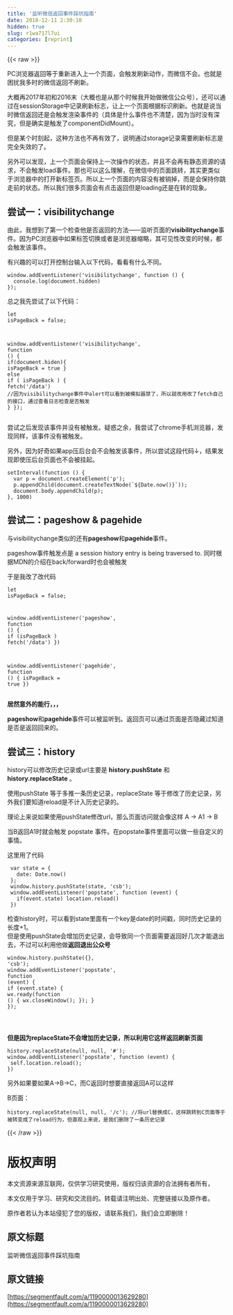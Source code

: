 ```yaml
---
title: '监听微信返回事件踩坑指南' 
date: 2018-12-11 2:30:10
hidden: true
slug: r1wa717l7ui
categories: [reprint]
---
```


{{< raw >}}

                    
<p>PC浏览器返回等于重新进入上一个页面，会触发刷新动作，而微信不会。也就是困扰我多时的微信返回不刷新。</p>
<p>大概再2017年初和2016末（大概也是从那个时候我开始做微信公众号），还可以通过在sessionStorage中记录刷新标志，让上一个页面根据标识刷新。也就是说当时微信返回还是会触发渲染事件的（具体是什么事件也不清楚，因为当时没有深究，但是确实是触发了componentDidMount）。</p>
<p>但是某个时刻起，这种方法也不再有效了，说明通过storage记录需要刷新标志是完全失效的了。</p>
<p>另外可以发现，上一个页面会保持上一次操作的状态，并且不会再有静态资源的请求，不会触发load事件。那也可以这么理解，在微信中的页面跳转，其实更类似于浏览器中的打开新标签页。所以上一个页面的内容没有被销掉，而是会保持你跳走前的状态。所以我们很多页面会有点击返回但是loading还是在转的现象。</p>
<h2 id="articleHeader0">尝试一：visibilitychange</h2>
<p>由此，我想到了第一个检查他是否返回的方法——监听页面的<strong>visibilitychange</strong>事件。因为PC浏览器中如果标签切换或者是浏览器缩略，其可见性改变的时候，都会触发该事件。</p>
<p>有兴趣的可以打开控制台输入以下代码，看看有什么不同。</p>
<div class="widget-codetool" style="display:none;">
      <div class="widget-codetool--inner">
      <span class="selectCode code-tool" data-toggle="tooltip" data-placement="top" title="" data-original-title="全选"></span>
      <span type="button" class="copyCode code-tool" data-toggle="tooltip" data-placement="top" data-clipboard-text="window.addEventListener('visibilitychange', function () {
  console.log(document.hidden)
});
" title="" data-original-title="复制"></span>
      <span type="button" class="saveToNote code-tool" data-toggle="tooltip" data-placement="top" title="" data-original-title="放进笔记"></span>
      </div>
      </div><pre class="hljs javascript"><code><span class="hljs-built_in">window</span>.addEventListener(<span class="hljs-string">'visibilitychange'</span>, <span class="hljs-function"><span class="hljs-keyword">function</span> (<span class="hljs-params"></span>) </span>{
  <span class="hljs-built_in">console</span>.log(<span class="hljs-built_in">document</span>.hidden)
});
</code></pre>
<p>总之我先尝试了以下代码：</p>
<div class="widget-codetool" style="display:none;">
      <div class="widget-codetool--inner">
      <span class="selectCode code-tool" data-toggle="tooltip" data-placement="top" title="" data-original-title="全选"></span>
      <span type="button" class="copyCode code-tool" data-toggle="tooltip" data-placement="top" data-clipboard-text="let isPageBack = false; 

window.addEventListener('visibilitychange', function () {
  if(document.hiden){ 
     isPageBack = true
 } else if ( isPageBack ) {
     fetch('/data') //因为visibilitychange事件中alert可以看到被模拟器禁了，所以就改用改了fetch自己的接口，通过查看日志检查是否触发
 }
});
" title="" data-original-title="复制"></span>
      <span type="button" class="saveToNote code-tool" data-toggle="tooltip" data-placement="top" title="" data-original-title="放进笔记"></span>
      </div>
      </div><pre class="hljs javascript"><code><span class="hljs-keyword">let</span> isPageBack = <span class="hljs-literal">false</span>; 

<span class="hljs-built_in">window</span>.addEventListener(<span class="hljs-string">'visibilitychange'</span>, <span class="hljs-function"><span class="hljs-keyword">function</span> (<span class="hljs-params"></span>) </span>{
  <span class="hljs-keyword">if</span>(<span class="hljs-built_in">document</span>.hiden){ 
     isPageBack = <span class="hljs-literal">true</span>
 } <span class="hljs-keyword">else</span> <span class="hljs-keyword">if</span> ( isPageBack ) {
     fetch(<span class="hljs-string">'/data'</span>) <span class="hljs-comment">//因为visibilitychange事件中alert可以看到被模拟器禁了，所以就改用改了fetch自己的接口，通过查看日志检查是否触发</span>
 }
});
</code></pre>
<p>尝试之后发现该事件并没有被触发。疑惑之余，我尝试了chrome手机浏览器，发现同样，该事件没有被触发。</p>
<p>另外，因为好奇如果app压后台会不会触发该事件，所以尝试这段代码↓，结果发现即使压后台页面也不会被挂起。</p>
<div class="widget-codetool" style="display:none;">
      <div class="widget-codetool--inner">
      <span class="selectCode code-tool" data-toggle="tooltip" data-placement="top" title="" data-original-title="全选"></span>
      <span type="button" class="copyCode code-tool" data-toggle="tooltip" data-placement="top" data-clipboard-text="setInterval(function () {
  var p = document.createElement('p');
  p.appendChild(document.createTextNode(`${Date.now()}`));
  document.body.appendChild(p);
}, 1000)
" title="" data-original-title="复制"></span>
      <span type="button" class="saveToNote code-tool" data-toggle="tooltip" data-placement="top" title="" data-original-title="放进笔记"></span>
      </div>
      </div><pre class="hljs javascript"><code>setInterval(<span class="hljs-function"><span class="hljs-keyword">function</span> (<span class="hljs-params"></span>) </span>{
  <span class="hljs-keyword">var</span> p = <span class="hljs-built_in">document</span>.createElement(<span class="hljs-string">'p'</span>);
  p.appendChild(<span class="hljs-built_in">document</span>.createTextNode(<span class="hljs-string">`<span class="hljs-subst">${<span class="hljs-built_in">Date</span>.now()}</span>`</span>));
  <span class="hljs-built_in">document</span>.body.appendChild(p);
}, <span class="hljs-number">1000</span>)
</code></pre>
<h2 id="articleHeader1">尝试二：pageshow &amp; pagehide</h2>
<p>与visibilitychange类似的还有<strong>pageshow</strong>和<strong>pagehide</strong>事件。</p>
<p>pageshow事件触发点是 a session history entry is being traversed to. 同时根据MDN的介绍在back/forward时也会被触发</p>
<p>于是我改了改代码</p>
<div class="widget-codetool" style="display:none;">
      <div class="widget-codetool--inner">
      <span class="selectCode code-tool" data-toggle="tooltip" data-placement="top" title="" data-original-title="全选"></span>
      <span type="button" class="copyCode code-tool" data-toggle="tooltip" data-placement="top" data-clipboard-text="let isPageBack = false;

window.addEventListener('pageshow', function () {
  if (isPageBack ) fetch('/data')
})

window.addEventListener('pagehide', function () {
  isPageBack = true
})
" title="" data-original-title="复制"></span>
      <span type="button" class="saveToNote code-tool" data-toggle="tooltip" data-placement="top" title="" data-original-title="放进笔记"></span>
      </div>
      </div><pre class="hljs javascript"><code><span class="hljs-keyword">let</span> isPageBack = <span class="hljs-literal">false</span>;

<span class="hljs-built_in">window</span>.addEventListener(<span class="hljs-string">'pageshow'</span>, <span class="hljs-function"><span class="hljs-keyword">function</span> (<span class="hljs-params"></span>) </span>{
  <span class="hljs-keyword">if</span> (isPageBack ) fetch(<span class="hljs-string">'/data'</span>)
})

<span class="hljs-built_in">window</span>.addEventListener(<span class="hljs-string">'pagehide'</span>, <span class="hljs-function"><span class="hljs-keyword">function</span> (<span class="hljs-params"></span>) </span>{
  isPageBack = <span class="hljs-literal">true</span>
})
</code></pre>
<p><strong>居然意外的能行，，，</strong></p>
<p><strong>pageshow</strong>和<strong>pagehide</strong>事件可以被监听到。返回页可以通过页面是否隐藏过知道是否是返回回来的。</p>
<h2 id="articleHeader2">尝试三：history</h2>
<p>history可以修改历史记录或url主要是 <strong>history.pushState</strong> 和 <strong>history.replaceState</strong> 。</p>
<p>使用pushState 等于多推一条历史记录，replaceState 等于修改了历史记录，另外我们要知道reload是不计入历史记录的。</p>
<p>理论上来说如果使用pushState修改url，那么页面访问就会像这样 A -&gt; A1 -&gt; B</p>
<p>当B返回A1时就会触发 popstate 事件。在popstate事件里面可以做一些自定义的事情。</p>
<p>这里用了代码</p>
<div class="widget-codetool" style="display:none;">
      <div class="widget-codetool--inner">
      <span class="selectCode code-tool" data-toggle="tooltip" data-placement="top" title="" data-original-title="全选"></span>
      <span type="button" class="copyCode code-tool" data-toggle="tooltip" data-placement="top" data-clipboard-text=" var state = {
   date: Date.now()
 };
 window.history.pushState(state, 'csb');
 window.addEventListener('popstate', function (event) {
   if(event.state) location.reload()
 })
" title="" data-original-title="复制"></span>
      <span type="button" class="saveToNote code-tool" data-toggle="tooltip" data-placement="top" title="" data-original-title="放进笔记"></span>
      </div>
      </div><pre class="hljs pf"><code> var <span class="hljs-keyword">state</span> = {
   date: Date.now()
 };
 window.history.pushState(<span class="hljs-keyword">state</span>, 'csb');
 window.addEventListener('popstate', function (event) {
   if(event.<span class="hljs-keyword">state</span>) location.reload()
 })
</code></pre>
<p>检查history时，可以看到state里面有一个key是date的时间戳，同时历史记录的长度+1。<br>但是使用pushState会增加历史记录，会导致同一个页面需要返回好几次才能退出去，不过可以利用他做<strong>返回退出公众号</strong></p>
<div class="widget-codetool" style="display:none;">
      <div class="widget-codetool--inner">
      <span class="selectCode code-tool" data-toggle="tooltip" data-placement="top" title="" data-original-title="全选"></span>
      <span type="button" class="copyCode code-tool" data-toggle="tooltip" data-placement="top" data-clipboard-text="window.history.pushState({}, 'csb');
window.addEventListener('popstate', function (event) {
  if (event.state) { 
    wx.ready(function () {
      wx.closeWindow();
    });
  }
});


" title="" data-original-title="复制"></span>
      <span type="button" class="saveToNote code-tool" data-toggle="tooltip" data-placement="top" title="" data-original-title="放进笔记"></span>
      </div>
      </div><pre class="hljs javascript"><code><span class="hljs-built_in">window</span>.history.pushState({}, <span class="hljs-string">'csb'</span>);
<span class="hljs-built_in">window</span>.addEventListener(<span class="hljs-string">'popstate'</span>, <span class="hljs-function"><span class="hljs-keyword">function</span> (<span class="hljs-params">event</span>) </span>{
  <span class="hljs-keyword">if</span> (event.state) { 
    wx.ready(<span class="hljs-function"><span class="hljs-keyword">function</span> (<span class="hljs-params"></span>) </span>{
      wx.closeWindow();
    });
  }
});


</code></pre>
<p><strong>但是因为replaceState不会增加历史记录，所以利用它这样返回刷新页面</strong></p>
<div class="widget-codetool" style="display:none;">
      <div class="widget-codetool--inner">
      <span class="selectCode code-tool" data-toggle="tooltip" data-placement="top" title="" data-original-title="全选"></span>
      <span type="button" class="copyCode code-tool" data-toggle="tooltip" data-placement="top" data-clipboard-text="history.replaceState(null, null, '#');
window.addEventListener('popstate', function (event) {
 self.location.reload();
})
" title="" data-original-title="复制"></span>
      <span type="button" class="saveToNote code-tool" data-toggle="tooltip" data-placement="top" title="" data-original-title="放进笔记"></span>
      </div>
      </div><pre class="hljs javascript"><code>history.replaceState(<span class="hljs-literal">null</span>, <span class="hljs-literal">null</span>, <span class="hljs-string">'#'</span>);
<span class="hljs-built_in">window</span>.addEventListener(<span class="hljs-string">'popstate'</span>, <span class="hljs-function"><span class="hljs-keyword">function</span> (<span class="hljs-params">event</span>) </span>{
 self.location.reload();
})
</code></pre>
<p>另外如果要如果A-&gt;B-&gt;C，而C返回时想要直接返回A可以这样</p>
<p>B页面：</p>
<div class="widget-codetool" style="display:none;">
      <div class="widget-codetool--inner">
      <span class="selectCode code-tool" data-toggle="tooltip" data-placement="top" title="" data-original-title="全选"></span>
      <span type="button" class="copyCode code-tool" data-toggle="tooltip" data-placement="top" data-clipboard-text="history.replaceState(null, null, '/c'); //将url替换成C，这样跳转到C页面等于被转变成了reload行为，但直观上来说，是我们删除了一条历史记录" title="" data-original-title="复制"></span>
      <span type="button" class="saveToNote code-tool" data-toggle="tooltip" data-placement="top" title="" data-original-title="放进笔记"></span>
      </div>
      </div><pre class="hljs actionscript"><code style="word-break: break-word; white-space: initial;">history.replaceState(<span class="hljs-literal">null</span>, <span class="hljs-literal">null</span>, <span class="hljs-string">'/c'</span>); <span class="hljs-comment">//将url替换成C，这样跳转到C页面等于被转变成了reload行为，但直观上来说，是我们删除了一条历史记录</span></code></pre>

                
{{< /raw >}}

# 版权声明
本文资源来源互联网，仅供学习研究使用，版权归该资源的合法拥有者所有，

本文仅用于学习、研究和交流目的。转载请注明出处、完整链接以及原作者。

原作者若认为本站侵犯了您的版权，请联系我们，我们会立即删除！

## 原文标题
监听微信返回事件踩坑指南

## 原文链接
[https://segmentfault.com/a/1190000013629280](https://segmentfault.com/a/1190000013629280)


